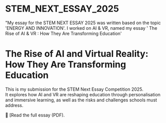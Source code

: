 # STEM_NEXT_ESSAY_2025
"My essay for the STEM NEXT ESSAY 2025 was written based on the topic 'ENERGY AND INNOVATION'. I worked on AI & VR, named my essay ' The Rise of AI & VR : How They Are Transforming Education'

# The Rise of AI and Virtual Reality: How They Are Transforming Education  

This is my submission for the STEM Next Essay Competition 2025.  
It explores how AI and VR are reshaping education through personalisation and immersive learning, as well as the risks and challenges schools must address.  

📄 [Read the full essay (PDF). 
